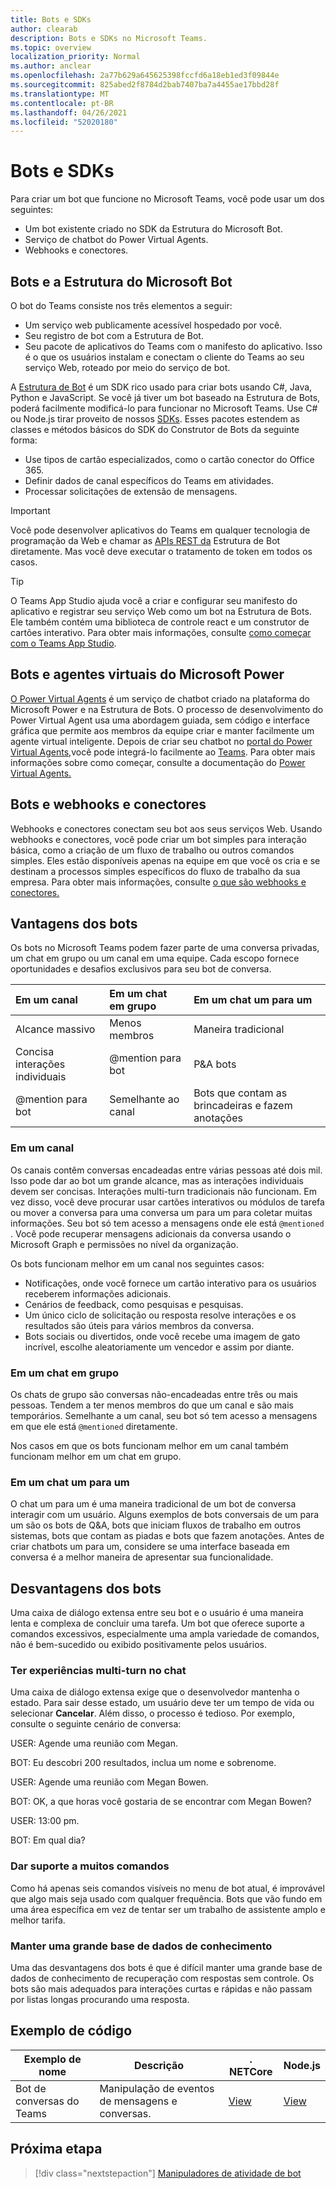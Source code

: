 ```yaml
---
title: Bots e SDKs
author: clearab
description: Bots e SDKs no Microsoft Teams.
ms.topic: overview
localization_priority: Normal
ms.author: anclear
ms.openlocfilehash: 2a77b629a645625398fccfd6a18eb1ed3f09844e
ms.sourcegitcommit: 825abed2f8784d2bab7407ba7a4455ae17bbd28f
ms.translationtype: MT
ms.contentlocale: pt-BR
ms.lasthandoff: 04/26/2021
ms.locfileid: "52020180"
---
```

# <a name="bots-and-sdks"></a>Bots e SDKs

Para criar um bot que funcione no Microsoft Teams, você pode usar um dos seguintes:
* Um bot existente criado no SDK da Estrutura do Microsoft Bot.
* Serviço de chatbot do Power Virtual Agents.
* Webhooks e conectores.

## <a name="bots-and-the-microsoft-bot-framework"></a>Bots e a Estrutura do Microsoft Bot

O bot do Teams consiste nos três elementos a seguir:

* Um serviço web publicamente acessível hospedado por você.
* Seu registro de bot com a Estrutura de Bot.
* Seu pacote de aplicativos do Teams com o manifesto do aplicativo. Isso é o que os usuários instalam e conectam o cliente do Teams ao seu serviço Web, roteado por meio do serviço de bot.

A [Estrutura de Bot](https://dev.botframework.com/) é um SDK rico usado para criar bots usando C#, Java, Python e JavaScript. Se você já tiver um bot baseado na Estrutura de Bots, poderá facilmente modificá-lo para funcionar no Microsoft Teams. Use C# ou Node.js tirar proveito de nossos [SDKs](/microsoftteams/platform/#pivot=sdk-tools). Esses pacotes estendem as classes e métodos básicos do SDK do Construtor de Bots da seguinte forma:

* Use tipos de cartão especializados, como o cartão conector do Office 365.
* Definir dados de canal específicos do Teams em atividades.
* Processar solicitações de extensão de mensagens.

> [!IMPORTANT]
> Você pode desenvolver aplicativos do Teams em qualquer tecnologia de programação da Web e chamar as [APIs REST da](/bot-framework/rest-api/bot-framework-rest-overview) Estrutura de Bot diretamente. Mas você deve executar o tratamento de token em todos os casos.

> [!TIP]
> O Teams App Studio ajuda você a criar e configurar seu manifesto do aplicativo e registrar seu serviço Web como um bot na Estrutura de Bots. Ele também contém uma biblioteca de controle react e um construtor de cartões interativo. Para obter mais informações, consulte [como começar com o Teams App Studio](~/concepts/build-and-test/app-studio-overview.md).

## <a name="bots-and-the-microsoft-power-virtual-agents"></a>Bots e agentes virtuais do Microsoft Power

[O Power Virtual Agents](/power-virtual-agents/fundamentals-what-is-power-virtual-agents) é um serviço de chatbot criado na plataforma do Microsoft Power e na Estrutura de Bots. O processo de desenvolvimento do Power Virtual Agent usa uma abordagem guiada, sem código e interface gráfica que permite aos membros da equipe criar e manter facilmente um agente virtual inteligente. Depois de criar seu chatbot no [portal do Power Virtual Agents,](https://powervirtualagents.microsoft.com)você pode integrá-lo facilmente ao [Teams](how-to/add-power-virtual-agents-bot-to-teams.md). Para obter mais informações sobre como começar, consulte a documentação do [Power Virtual Agents.](https://docs.microsoft.com/power-virtual-agents/)

## <a name="bots-and-webhooks-and-connectors"></a>Bots e webhooks e conectores

Webhooks e conectores conectam seu bot aos seus serviços Web. Usando webhooks e conectores, você pode criar um bot simples para interação básica, como a criação de um fluxo de trabalho ou outros comandos simples. Eles estão disponíveis apenas na equipe em que você os cria e se destinam a processos simples específicos do fluxo de trabalho da sua empresa. Para obter mais informações, consulte [o que são webhooks e conectores.](~/webhooks-and-connectors/what-are-webhooks-and-connectors.md)

## <a name="advantages-of-bots"></a>Vantagens dos bots

Os bots no Microsoft Teams podem fazer parte de uma conversa privadas, um chat em grupo ou um canal em uma equipe. Cada escopo fornece oportunidades e desafios exclusivos para seu bot de conversa.

| Em um canal | Em um chat em grupo | Em um chat um para um |
| :-- | :-- | :-- |
| Alcance massivo | Menos membros | Maneira tradicional |
| Concisa interações individuais | @mention para bot  | P&A bots |
| @mention para bot | Semelhante ao canal | Bots que contam as brincadeiras e fazem anotações |

### <a name="in-a-channel"></a>Em um canal

Os canais contêm conversas encadeadas entre várias pessoas até dois mil. Isso pode dar ao bot um grande alcance, mas as interações individuais devem ser concisas. Interações multi-turn tradicionais não funcionam. Em vez disso, você deve procurar usar cartões interativos ou módulos de tarefa ou mover a conversa para uma conversa um para um para coletar muitas informações. Seu bot só tem acesso a mensagens onde ele está `@mentioned` . Você pode recuperar mensagens adicionais da conversa usando o Microsoft Graph e permissões no nível da organização.

Os bots funcionam melhor em um canal nos seguintes casos:

* Notificações, onde você fornece um cartão interativo para os usuários receberem informações adicionais.
* Cenários de feedback, como pesquisas e pesquisas.
* Um único ciclo de solicitação ou resposta resolve interações e os resultados são úteis para vários membros da conversa.
* Bots sociais ou divertidos, onde você recebe uma imagem de gato incrível, escolhe aleatoriamente um vencedor e assim por diante.

### <a name="in-a-group-chat"></a>Em um chat em grupo

Os chats de grupo são conversas não-encadeadas entre três ou mais pessoas. Tendem a ter menos membros do que um canal e são mais temporários. Semelhante a um canal, seu bot só tem acesso a mensagens em que ele está `@mentioned` diretamente.

Nos casos em que os bots funcionam melhor em um canal também funcionam melhor em um chat em grupo.

### <a name="in-a-one-to-one-chat"></a>Em um chat um para um

O chat um para um é uma maneira tradicional de um bot de conversa interagir com um usuário. Alguns exemplos de bots conversais de um para um são os bots de Q&A, bots que iniciam fluxos de trabalho em outros sistemas, bots que contam as piadas e bots que fazem anotações. Antes de criar chatbots um para um, considere se uma interface baseada em conversa é a melhor maneira de apresentar sua funcionalidade.

## <a name="disadvantages-of-bots"></a>Desvantagens dos bots

Uma caixa de diálogo extensa entre seu bot e o usuário é uma maneira lenta e complexa de concluir uma tarefa. Um bot que oferece suporte a comandos excessivos, especialmente uma ampla variedade de comandos, não é bem-sucedido ou exibido positivamente pelos usuários.

### <a name="have-multi-turn-experiences-in-chat"></a>Ter experiências multi-turn no chat

Uma caixa de diálogo extensa exige que o desenvolvedor mantenha o estado. Para sair desse estado, um usuário deve ter um tempo de vida ou selecionar **Cancelar**. Além disso, o processo é tedioso. Por exemplo, consulte o seguinte cenário de conversa:

USER: Agende uma reunião com Megan.

BOT: Eu descobri 200 resultados, inclua um nome e sobrenome.

USER: Agende uma reunião com Megan Bowen.

BOT: OK, a que horas você gostaria de se encontrar com Megan Bowen?

USER: 13:00 pm.

BOT: Em qual dia?

### <a name="support-too-many-commands"></a>Dar suporte a muitos comandos

Como há apenas seis comandos visíveis no menu de bot atual, é improvável que algo mais seja usado com qualquer frequência. Bots que vão fundo em uma área específica em vez de tentar ser um trabalho de assistente amplo e melhor tarifa.

### <a name="maintain-a-large-knowledge-base"></a>Manter uma grande base de dados de conhecimento

Uma das desvantagens dos bots é que é difícil manter uma grande base de dados de conhecimento de recuperação com respostas sem controle. Os bots são mais adequados para interações curtas e rápidas e não passam por listas longas procurando uma resposta.

## <a name="code-sample"></a>Exemplo de código

|Exemplo de nome | Descrição | . NETCore | Node.js |
|----------------|-----------------|--------------|----------------|
| Bot de conversas do Teams | Manipulação de eventos de mensagens e conversas. |[View](https://github.com/microsoft/BotBuilder-Samples/tree/master/samples/csharp_dotnetcore/57.teams-conversation-bot)|[View](https://github.com/microsoft/BotBuilder-Samples/tree/master/samples/javascript_nodejs/57.teams-conversation-bot)|

## <a name="next-step"></a>Próxima etapa

> [!div class="nextstepaction"]
> [Manipuladores de atividade de bot](~/bots/bot-basics.md)
